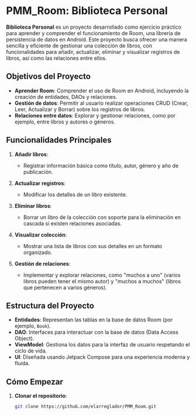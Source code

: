 # PMM_Room: Biblioteca Personal

**Biblioteca Personal** es un proyecto desarrollado como ejercicio práctico para aprender y comprender el funcionamiento de Room, una librería de persistencia de datos en Android. Este proyecto busca ofrecer una manera sencilla y eficiente de gestionar una colección de libros, con funcionalidades para añadir, actualizar, eliminar y visualizar registros de libros, así como las relaciones entre ellos.

## Objetivos del Proyecto

- **Aprender Room**: Comprender el uso de Room en Android, incluyendo la creación de entidades, DAOs y relaciones.
- **Gestión de datos**: Permitir al usuario realizar operaciones CRUD (Crear, Leer, Actualizar y Borrar) sobre los registros de libros.
- **Relaciones entre datos**: Explorar y gestionar relaciones, como por ejemplo, entre libros y autores o géneros.

## Funcionalidades Principales

1. **Añadir libros**:
    - Registrar información básica como título, autor, género y año de publicación.

2. **Actualizar registros**:
    - Modificar los detalles de un libro existente.

3. **Eliminar libros**:
    - Borrar un libro de la colección con soporte para la eliminación en cascada si existen relaciones asociadas.

4. **Visualizar colección**:
    - Mostrar una lista de libros con sus detalles en un formato organizado.

5. **Gestión de relaciones**:
    - Implementar y explorar relaciones, como "muchos a uno" (varios libros pueden tener el mismo autor) y "muchos a muchos" (libros que pertenecen a varios géneros).

## Estructura del Proyecto

- **Entidades**: Representan las tablas en la base de datos Room (por ejemplo, `Book`).
- **DAO**: Interfaces para interactuar con la base de datos (Data Access Object).
- **ViewModel**: Gestiona los datos para la interfaz de usuario respetando el ciclo de vida.
- **UI**: Diseñada usando Jetpack Compose para una experiencia moderna y fluida.

## Cómo Empezar

1. **Clonar el repositorio**:
   ```bash
   git clone https://github.com/elarreglador/PMM_Room.git
